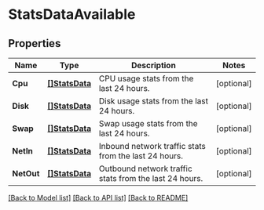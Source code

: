 # StatsDataAvailable

## Properties

Name | Type | Description | Notes
------------ | ------------- | ------------- | -------------
**Cpu** | [**[]StatsData**](StatsData.md) | CPU usage stats from the last 24 hours. | [optional] 
**Disk** | [**[]StatsData**](StatsData.md) | Disk usage stats from the last 24 hours. | [optional] 
**Swap** | [**[]StatsData**](StatsData.md) | Swap usage stats from the last 24 hours. | [optional] 
**NetIn** | [**[]StatsData**](StatsData.md) | Inbound network traffic stats from the last 24 hours. | [optional] 
**NetOut** | [**[]StatsData**](StatsData.md) | Outbound network traffic stats from the last 24 hours. | [optional] 

[[Back to Model list]](../README.md#documentation-for-models) [[Back to API list]](../README.md#documentation-for-api-endpoints) [[Back to README]](../README.md)


